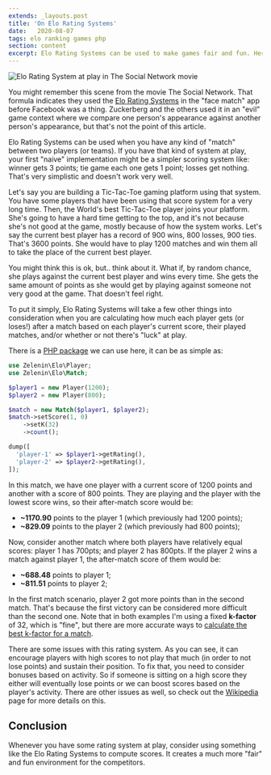 ```yaml
---
extends: _layouts.post
title: 'On Elo Rating Systems'
date:   2020-08-07
tags: elo ranking games php
section: content
excerpt: Elo Rating Systems can be used to make games fair and fun. Here's how to implement it in PHP.
---
```


![Elo Rating System at play in The Social Network movie](/assets/images/elo-rating-systems/social-network.jpeg)

You might remember this scene from the movie The Social Network. That formula indicates they used the [Elo Rating Systems](https://en.wikipedia.org/wiki/Elo_rating_system) in the "face match" app before Facebook was a thing. Zuckerberg and the others used it in an "evil" game context where we compare one person's appearance against another person's appearance, but that's not the point of this article.

Elo Rating Systems can be used when you have any kind of "match" between two players (or teams). If you have that kind of system at play, your first "naive" implementation might be a simpler scoring system like: winner gets 3 points; tie game each one gets 1 point; losses get nothing. That's very simplistic and doesn't work very well.

Let's say you are building a Tic-Tac-Toe gaming platform using that system. You have some players that have been using that score system for a very long time. Then, the World's best Tic-Tac-Toe player joins your platform. She's going to have a hard time getting to the top, and it's not because she's not good at the game, mostly because of how the system works. Let's say the current best player has a record of 900 wins, 800 losses, 900 ties. That's 3600 points. She would have to play 1200 matches and win them all to take the place of the current best player.

You might think this is ok, but.. think about it. What if, by random chance, she plays against the current best player and wins every time. She gets the same amount of points as she would get by playing against someone not very good at the game. That doesn't feel right.

To put it simply, Elo Rating Systems will take a few other things into consideration when you are calculating how much each player gets (or loses!) after a match based on each player's current score, their played matches, and/or whether or not there's "luck" at play.

There is a [PHP package](https://packagist.org/packages/zelenin/elo) we can use here, it can be as simple as:

```php
use Zelenin\Elo\Player;
use Zelenin\Elo\Match;

$player1 = new Player(1200);
$player2 = new Player(800);

$match = new Match($player1, $player2);
$match->setScore(1, 0)
    ->setK(32)
    ->count();

dump([
  'player-1' => $player1->getRating(),
  'player-2' => $player2->getRating(),
]);
```

In this match, we have one player with a current score of 1200 points and another with a score of 800 points. They are playing and the player with the lowest score wins, so their after-match score would be:

- **~1170.90** points to the player 1 (which previously had 1200 points);
- **~829.09** points to the player 2 (which previously had 800 points);

Now, consider another match where both players have relatively equal scores: player 1 has 700pts; and player 2 has 800pts. If the player 2 wins a match against player 1, the after-match score of them would be:

- **~688.48** points to player 1;
- **~811.51** points to player 2;

In the first match scenario, player 2 got more points than in the second match. That's because the first victory can be considered more difficult than the second one. Note that in both examples I'm using a fixed **k-factor** of 32, which is "fine", but there are more accurate ways to [calculate the best k-factor for a match](https://en.wikipedia.org/wiki/Elo_rating_system#Most_accurate_K-factor).

There are some issues with this rating system. As you can see, it can encourage players with high scores to not play that much (in order to not lose points) and sustain their position. To fix that, you need to consider bonuses based on activity. So if someone is sitting on a high score they either will eventually lose points or we can boost scores based on the player's activity. There are other issues as well, so check out the [Wikipedia](https://en.wikipedia.org/wiki/Elo_rating_system) page for more details on this.

## Conclusion

Whenever you have some rating system at play, consider using something like the Elo Rating Systems to compute scores. It creates a much more "fair" and fun environment for the competitors.
